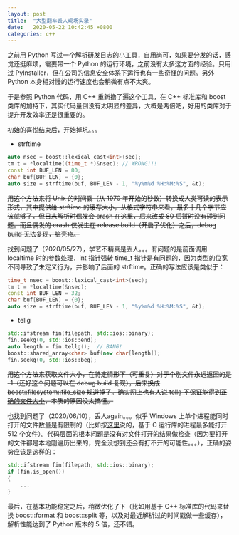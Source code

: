 ```yaml
---
layout: post
title:  "大型翻车丢人现场实录"
date:   2020-05-22 10:42:45 +0800
categories: c++
---
```


之前用 Python 写过一个解析研发日志的小工具，自用尚可，如果要分发的话，感觉还挺麻烦，需要带一个 Python 的运行环境，之前没有太多这方面的经验。只用过 PyInstaller，但在公司的信息安全体系下运行也有一些奇怪的问题。另外 Python 本身相对慢的运行速度也会稍微有点不太爽。

于是参照 Python 代码，用 C++ 重新撸了遍这个工具，在 C++ 标准库和 boost 类库的加持下，其实代码量倒没有太明显的差异，大概是两倍吧，好用的类库对于提升开发效率还是很重要的。

初始的喜悦结束后，开始掉坑。。。

* strftime

~~~cpp
auto nsec = boost::lexical_cast<int>(sec);
tm t = *localtime((time_t *)&nsec); // WRONG!!!
const int BUF_LEN = 80;
char buf[BUF_LEN] = {0};
auto size = strftime(buf, BUF_LEN - 1, "%y%m%d %H:%M:%S", &t);
~~~

~~用这个方法来将 Unix 的时间戳（从 1970 年开始的秒数）转换成人类可读的表示形式，其中提供给 strftime 的缓存大小，从格式字符串来看，最多十几个字节应该就够了，但日志解析时偶发会 crash 在这里，后来改成 80 后暂时没有碰到问题。而且偶发的 crash 仅发生在 release build（开启了优化）之后，debug build 无法复现，脑壳疼。~~

找到问题了（2020/05/27），学艺不精真是丢人。。。有问题的是前面调用 localtime 时的参数处理，int 指针强转 time_t 指针是有问题的，因为类型的位宽不同导致了未定义行为，并影响了后面的 strftime。正确的写法应该是类似于：

~~~cpp
time_t nsec = boost::lexical_cast<int>(sec);
tm t = *localtime(&nsec);
const int BUF_LEN = 32;
char buf[BUF_LEN] = {0};
auto size = strftime(buf, BUF_LEN - 1, "%y%m%d %H:%M:%S", &t);
~~~

* tellg

~~~cpp
std::ifstream fin(filepath, std::ios::binary);
fin.seekg(0, std::ios::end);
auto length = fin.tellg();  // BANG!
boost::shared_array<char> buf(new char[length]);
fin.seekg(0, std::ios::beg);
~~~

~~用这个方法来获取文件大小，在特定情形下（可重复）对于个别文件永远返回的是 -1（还好这个问题可以在 debug build 复现），后来换成 boost::filesystem::file_size 规避掉了。确实[网上也有人说 tellg 不保证能得到正确的文件大小](https://stackoverflow.com/questions/22984956/tellg-function-give-wrong-size-of-file/22986486#22986486)，本质的原因没太搞懂。~~

也找到问题了（2020/06/10），丢人again。。。似乎 Windows 上单个进程能同时打开的文件数量是有限制的（比如按[这里](https://stackoverflow.com/questions/870173/is-there-a-limit-on-number-of-open-files-in-windows)说的，基于 C 运行库的进程最多能打开 512 个文件）。代码层面的根本问题是没有对文件打开的结果做检查（因为要打开的文件都是本地刚遍历出来的，完全没想到还会有打不开的可能性。。。），正确的姿势应该是这样的：

~~~cpp
std::ifstream fin(filepath, std::ios::binary);
if (fin.is_open())
{
    ...
}
~~~

最后，在基本功能稳定之后，稍微优化了下（比如用基于 C++ 标准库的代码来替换 boost::format 和 boost::split 等，以及对最近解析过的时间戳做一些缓存），解析性能达到了 Python 版本的 5 倍，还不错。

<script src="https://utteranc.es/client.js"
        repo="yingang/yingang.github.io"
        issue-term="pathname"
        label="Comment"
        theme="github-light"
        crossorigin="anonymous"
        async>
</script>